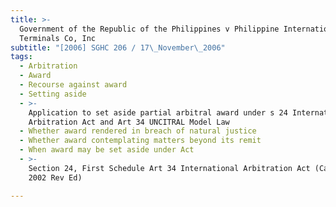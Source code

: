 ```yaml
---
title: >-
  Government of the Republic of the Philippines v Philippine International Air
  Terminals Co, Inc
subtitle: "[2006] SGHC 206 / 17\_November\_2006"
tags:
  - Arbitration
  - Award
  - Recourse against award
  - Setting aside
  - >-
    Application to set aside partial arbitral award under s 24 International
    Arbitration Act and Art 34 UNCITRAL Model Law
  - Whether award rendered in breach of natural justice
  - Whether award contemplating matters beyond its remit
  - When award may be set aside under Act
  - >-
    Section 24, First Schedule Art 34 International Arbitration Act (Cap 143A,
    2002 Rev Ed)

---
```


